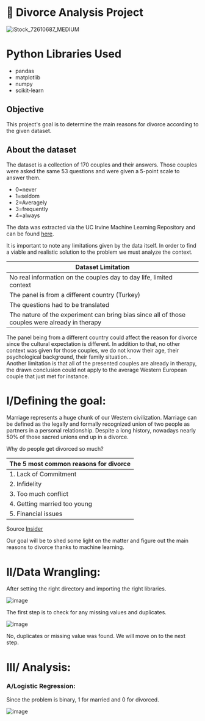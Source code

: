 # 💒 Divorce Analysis Project

![iStock_72610687_MEDIUM](https://github.com/Bruc3U/Divorce_Analysis/assets/142362478/54df4e63-4212-4e10-bc92-60d6cfe3acae)

# Python Libraries Used

- pandas
- matplotlib
- numpy
- scikit-learn

## Objective

This project's goal is to determine the main reasons for divorce according to the given dataset. 

## About the dataset

The dataset is a collection of 170 couples and their answers. Those couples were asked the same 53 questions and were given a 5-point scale to answer them.

- 0=never
- 1=seldom
- 2=Averagely
- 3=frequently
- 4=always

The data was extracted via the UC Irvine Machine Learning Repository and can be found [here](http://archive.ics.uci.edu/dataset/497/divorce+predictors+data+set).

It is important to note any limitations given by the data itself. In order to find a viable and realistic solution to the problem we must analyze the context.

| Dataset Limitation | 
|---|
| No real information on the couples day to day life, limited context|
| The panel is from a different country (Turkey) |
| The questions had to be translated | 
| The nature of the experiment can bring bias since all of those couples were already in therapy |

The panel being from a different country could affect the reason for divorce since the cultural expectation is different. In addition to that, no other context was given for those couples, we do not know their age, their psychological background, their family situation...<br>
Another limitation is that all of the presented couples are already in therapy, the drawn conclusion could not apply to the average Western European couple that just met for instance. 


# I/Defining the goal:

Marriage represents a huge chunk of our Western civilization. Marriage can be defined as the legally and formally recognized union of two people as partners in a personal relationship. 
Despite a long history, nowadays nearly 50% of those sacred unions end up in a divorce. 

Why do people get divorced so much?

| The 5 most common reasons for divorce | 
|---|
| 1. Lack of Commitment|
| 2. Infidelity |
| 3. Too much conflict | 
| 4. Getting married too young |
| 5. Financial issues | 

Source [Insider](https://www.insider.com/why-people-get-divorced-2019-1) 

Our goal will be to shed some light on the matter and figure out the main reasons to divorce thanks to machine learning. 

# II/Data Wrangling: 

After setting the right directory and importing the right libraries.

![image](https://github.com/Bruc3U/Divorce_Analysis/assets/142362478/d1bbaf9a-fd58-4f8a-9a5b-60dc31f17d86)


The first step is to check for any missing values and duplicates. 

![image](https://github.com/Bruc3U/Divorce_Analysis/assets/142362478/23e5a9bd-2776-4164-866c-d6446d92dbbd)

No, duplicates or missing value was found. We will move on to the next step.

# III/ Analysis:
### A/Logistic Regression:

Since the problem is binary, 1 for married and 0 for divorced. 

![image](https://github.com/Bruc3U/Divorce_Analysis/assets/142362478/d2334344-5121-49b1-885b-4f6179ef3871)




